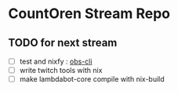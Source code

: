 # CountOren Stream Repo



## TODO for next stream

- [ ] test and nixfy : [obs-cli](https://github.com/leafac/obs-cli)
- [ ] write twitch tools with nix 
- [ ] make lambdabot-core compile with nix-build
